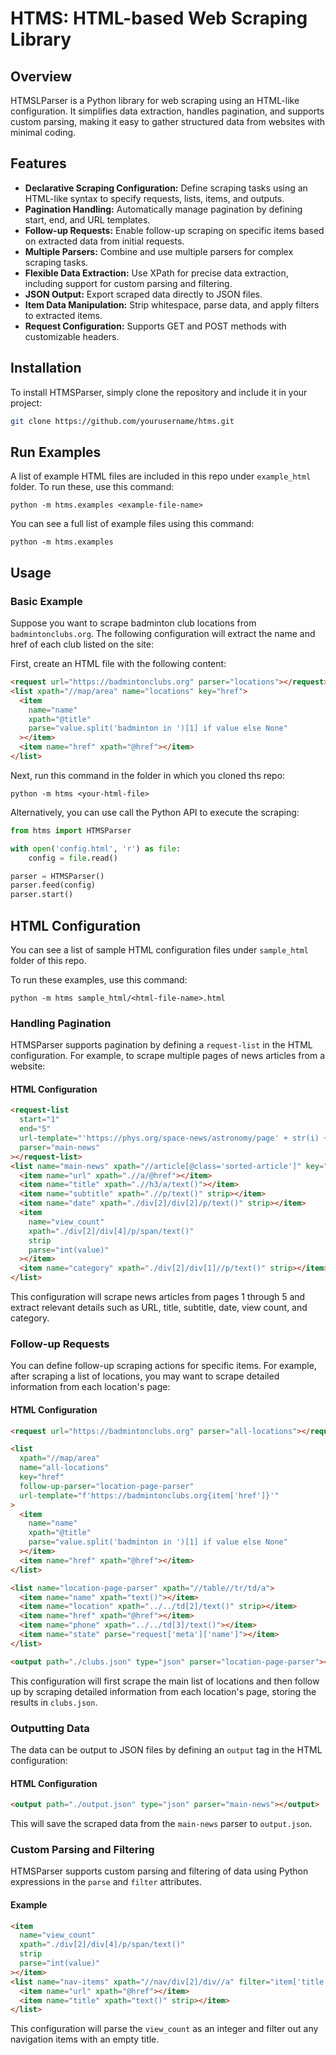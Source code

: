 # HTMS: HTML-based Web Scraping Library

## Overview

HTMSLParser is a Python library for web scraping using an HTML-like configuration. It simplifies data extraction, handles pagination, and supports custom parsing, making it easy to gather structured data from websites with minimal coding.

## Features

- **Declarative Scraping Configuration:** Define scraping tasks using an HTML-like syntax to specify requests, lists, items, and outputs.
- **Pagination Handling:** Automatically manage pagination by defining start, end, and URL templates.
- **Follow-up Requests:** Enable follow-up scraping on specific items based on extracted data from initial requests.
- **Multiple Parsers:** Combine and use multiple parsers for complex scraping tasks.
- **Flexible Data Extraction:** Use XPath for precise data extraction, including support for custom parsing and filtering.
- **JSON Output:** Export scraped data directly to JSON files.
- **Item Data Manipulation:** Strip whitespace, parse data, and apply filters to extracted items.
- **Request Configuration:** Supports GET and POST methods with customizable headers.

## Installation

To install HTMSParser, simply clone the repository and include it in your project:

```bash
git clone https://github.com/yourusername/htms.git
```

<!-- TODO: Alternatively, you can install the package using `pip` if it is available on PyPI:

```bash
pip install HTMSparser
``` -->

## Run Examples

A list of example HTML files are included in this repo under `example_html` folder. To run these, use this command:

```
python -m htms.examples <example-file-name>
```

You can see a full list of example files using this command:

```
python -m htms.examples
```

## Usage

### Basic Example

Suppose you want to scrape badminton club locations from `badmintonclubs.org`. The following configuration will extract the name and href of each club listed on the site:

First, create an HTML file with the following content:

```html
<request url="https://badmintonclubs.org" parser="locations"></request>
<list xpath="//map/area" name="locations" key="href">
  <item
    name="name"
    xpath="@title"
    parse="value.split('badminton in ')[1] if value else None"
  ></item>
  <item name="href" xpath="@href"></item>
</list>
```

Next, run this command in the folder in which you cloned ths repo:

```
python -m htms <your-html-file>
```

Alternatively, you can use call the Python API to execute the scraping:

```python
from htms import HTMSParser

with open('config.html', 'r') as file:
    config = file.read()

parser = HTMSParser()
parser.feed(config)
parser.start()
```

## HTML Configuration

You can see a list of sample HTML configuration files under `sample_html` folder of this repo.

To run these examples, use this command:

```
python -m htms sample_html/<html-file-name>.html
```

### Handling Pagination

HTMSParser supports pagination by defining a `request-list` in the HTML configuration. For example, to scrape multiple pages of news articles from a website:

#### HTML Configuration

```html
<request-list
  start="1"
  end="5"
  url-template="'https://phys.org/space-news/astronomy/page' + str(i) + '.html'"
  parser="main-news"
></request-list>
<list name="main-news" xpath="//article[@class='sorted-article']" key="url">
  <item name="url" xpath=".//a/@href"></item>
  <item name="title" xpath=".//h3/a/text()"></item>
  <item name="subtitle" xpath=".//p/text()" strip></item>
  <item name="date" xpath="./div[2]/div[2]/p/text()" strip></item>
  <item
    name="view_count"
    xpath="./div[2]/div[4]/p/span/text()"
    strip
    parse="int(value)"
  ></item>
  <item name="category" xpath="./div[2]/div[1]//p/text()" strip></item>
</list>
```

This configuration will scrape news articles from pages 1 through 5 and extract relevant details such as URL, title, subtitle, date, view count, and category.

### Follow-up Requests

You can define follow-up scraping actions for specific items. For example, after scraping a list of locations, you may want to scrape detailed information from each location's page:

#### HTML Configuration

```html
<request url="https://badmintonclubs.org" parser="all-locations"></request>

<list
  xpath="//map/area"
  name="all-locations"
  key="href"
  follow-up-parser="location-page-parser"
  url-template="f'https://badmintonclubs.org{item['href']}'"
>
  <item
    name="name"
    xpath="@title"
    parse="value.split('badminton in ')[1] if value else None"
  ></item>
  <item name="href" xpath="@href"></item>
</list>

<list name="location-page-parser" xpath="//table//tr/td/a">
  <item name="name" xpath="text()"></item>
  <item name="location" xpath="../../td[2]/text()" strip></item>
  <item name="href" xpath="@href"></item>
  <item name="phone" xpath="../../td[3]/text()"></item>
  <item name="state" parse="request['meta']['name']"></item>
</list>

<output path="./clubs.json" type="json" parser="location-page-parser"></output>
```

This configuration will first scrape the main list of locations and then follow up by scraping detailed information from each location's page, storing the results in `clubs.json`.

### Outputting Data

The data can be output to JSON files by defining an `output` tag in the HTML configuration:

#### HTML Configuration

```html
<output path="./output.json" type="json" parser="main-news"></output>
```

This will save the scraped data from the `main-news` parser to `output.json`.

### Custom Parsing and Filtering

HTMSParser supports custom parsing and filtering of data using Python expressions in the `parse` and `filter` attributes.

#### Example

```html
<item
  name="view_count"
  xpath="./div[2]/div[4]/p/span/text()"
  strip
  parse="int(value)"
></item>
<list name="nav-items" xpath="//nav/div[2]/div//a" filter="item['title'] != ''">
  <item name="url" xpath="@href"></item>
  <item name="title" xpath="text()" strip></item>
</list>
```

This configuration will parse the `view_count` as an integer and filter out any navigation items with an empty title.

<!-- 
## Example Project

To better understand how HTMSParser works, you can refer to the following example project:

### Scraping Astronomy News

The following configuration scrapes astronomy news from `phys.org`, including handling pagination and outputting the data to a JSON file.

```html
<request-list
  start="1"
  end="12"
  url-template="f'https://www.astronomy.com/tags/news/page/{i}/'"
  parser="main-news"
></request-list>
<list name="main-news" xpath="//main/div/article" key="url">
  <item name="url" xpath=".//a/@href"></item>
  <item name="image_url" xpath=".//a/img/@src"></item>
  <item name="title" xpath="./header/h2/a/text()"></item>
</list>

<output path="astronomy_news.json" type="json" parser="main-news"></output>
```

This configuration will scrape all the news articles across 12 pages and save the results to `astronomy_news.json`. -->


<!-- 
## Contributing

Contributions to HTMSParser are welcome! Whether it's reporting a bug, suggesting a new feature, or submitting a pull request, your input is valuable.

### Steps to Contribute:

1. Fork the repository.
2. Create a new branch (`git checkout -b feature-branch`).
3. Make your changes and commit them (`git commit -m 'Add some feature'`).
4. Push to the branch (`git push origin feature-branch`).
5. Open a pull request. -->
